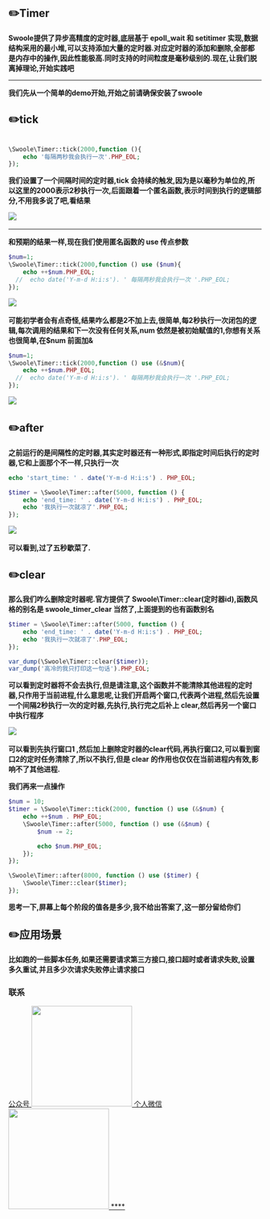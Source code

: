 ## :pencil2:Timer 
  
  **Swoole提供了异步高精度的定时器,底层基于 epoll_wait 和 setitimer 实现,数据结构采用的最小堆,可以支持添加大量的定时器.对应定时器的添加和删除,全部都是内存中的操作,因此性能极高.同时支持的时间粒度是毫秒级别的.现在,让我们脱离掉理论,开始实践吧**
****


**我们先从一个简单的demo开始,开始之前请确保安装了swoole**


## :pencil2:tick 

```php

\Swoole\Timer::tick(2000,function (){
    echo '每隔两秒我会执行一次'.PHP_EOL;
});
```

**我们设置了一个间隔时间的定时器,tick 会持续的触发,因为是以毫秒为单位的,所以这里的2000表示2秒执行一次,后面跟着一个匿名函数,表示时间到执行的逻辑部分,不用我多说了吧,看结果**

​    <img src="https://github.com/wuqinqiang/swooleForYou/blob/master/image/timer-1.png" >
****

**和预期的结果一样,现在我们使用匿名函数的 use 传点参数**

```php
$num=1;
\Swoole\Timer::tick(2000,function () use ($num){
    echo ++$num.PHP_EOL;
  //  echo date('Y-m-d H:i:s'). ' 每隔两秒我会执行一次 '.PHP_EOL;
});
```

​    <img src="https://github.com/wuqinqiang/swooleForYou/blob/master/image/timer-2.png" >


**可能初学者会有点奇怪,结果咋么都是2不加上去,很简单,每2秒执行一次闭包的逻辑,每次调用的结果和下一次没有任何关系,num 依然是被初始赋值的1,你想有关系也很简单,在$num 前面加&**

```php
$num=1;
\Swoole\Timer::tick(2000,function () use (&$num){
    echo ++$num.PHP_EOL;
  //  echo date('Y-m-d H:i:s'). ' 每隔两秒我会执行一次 '.PHP_EOL;
});
```
​    <img src="https://github.com/wuqinqiang/swooleForYou/blob/master/image/timer-3.png" >

## :pencil2:after 


**之前运行的是间隔性的定时器,其实定时器还有一种形式,即指定时间后执行的定时器,它和上面那个不一样,只执行一次**

```php
echo 'start_time: ' . date('Y-m-d H:i:s') . PHP_EOL;

$timer = \Swoole\Timer::after(5000, function () {
    echo 'end_time: ' . date('Y-m-d H:i:s') . PHP_EOL;
    echo '我执行一次就凉了'.PHP_EOL;
});

```
​    <img src="https://github.com/wuqinqiang/swooleForYou/blob/master/image/timer-4.png" >

**可以看到,过了五秒歇菜了.**


## :pencil2:clear 

**那么我们咋么删除定时器呢.官方提供了  Swoole\Timer::clear(定时器id),函数风格的别名是 swoole_timer_clear 当然了,上面提到的也有函数别名**

```php
$timer = \Swoole\Timer::after(5000, function () {
    echo 'end_time: ' . date('Y-m-d H:i:s') . PHP_EOL;
    echo '我执行一次就凉了'.PHP_EOL;
});

var_dump(\Swoole\Timer::clear($timer));
var_dump('高冷的我只打印这一句话').PHP_EOL;
```

**可以看到定时器将不会去执行,但是请注意,这个函数并不能清除其他进程的定时器,只作用于当前进程,什么意思呢,让我们开启两个窗口,代表两个进程,然后先设置一个间隔2秒执行一次的定时器,先执行,执行完之后补上 clear,然后再另一个窗口中执行程序**

​    <img src="https://github.com/wuqinqiang/swooleForYou/blob/master/image/timer-5.png" >

**可以看到先执行窗口1 ,然后加上删除定时器的clear代码,再执行窗口2,可以看到窗口2的定时任务清除了,所以不执行,但是 clear 的作用也仅仅在当前进程内有效,影响不了其他进程.**

**我们再来一点操作**

```php
$num = 10;
$timer = \Swoole\Timer::tick(2000, function () use (&$num) {
    echo ++$num . PHP_EOL;
    \Swoole\Timer::after(5000, function () use (&$num) {
        $num -= 2;

        echo $num.PHP_EOL;
    });
});

\Swoole\Timer::after(8000, function () use ($timer) {
    \Swoole\Timer::clear($timer);
});

```
**思考一下,屏幕上每个阶段的值各是多少,我不给出答案了,这一部分留给你们**

## :pencil2:应用场景

**比如跑的一些脚本任务,如果还需要请求第三方接口,接口超时或者请求失败,设置多久重试,并且多少次请求失败停止请求接口** 



### 联系
<a href="https://github.com/wuqinqiang/">
公众号
​    <img src="https://github.com/wuqinqiang/Lettcode-php/blob/master/qrcode_for_gh_c194f9d4cdb1_430.jpg" width="200px" height="200px">
个人微信  
​    <img src="https://github.com/wuqinqiang/Lettcode-php/blob/master/images/Wechat.png" width="200px" height="200px">
****
 